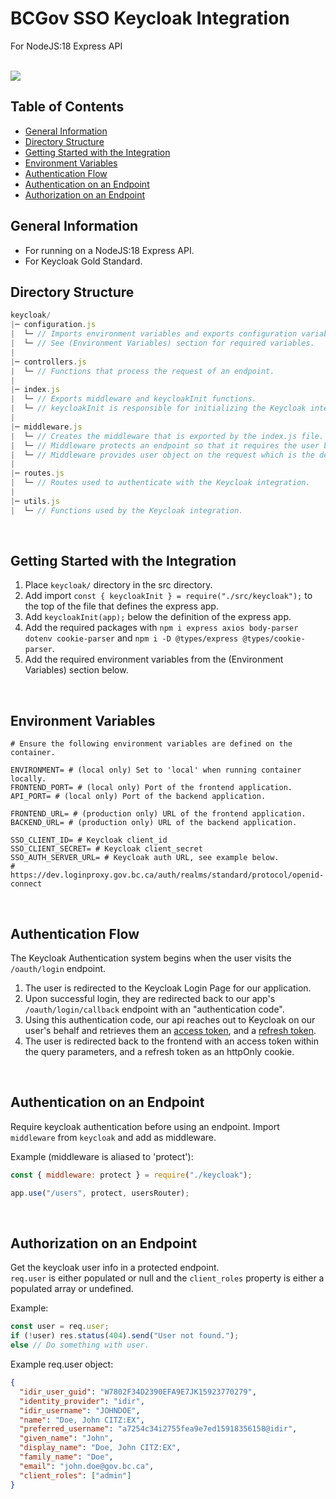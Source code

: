 # BCGov SSO Keycloak Integration

For NodeJS:18 Express API

<br />

<img src="https://user-images.githubusercontent.com/16313579/223932048-a254cbfd-aa7e-43ef-ae66-c4f9c360bf06.png">

## Table of Contents

- [General Information](#general-information)
- [Directory Structure](#directory-structure)
- [Getting Started with the Integration](#getting-started-with-the-integration)
- [Environment Variables](#environment-variables)
- [Authentication Flow](#authentication-flow)
- [Authentication on an Endpoint](#authentication-on-an-endpoint)
- [Authorization on an Endpoint](#authorization-on-an-endpoint)

## General Information

- For running on a NodeJS:18 Express API.
- For Keycloak Gold Standard.

## Directory Structure

```JavaScript
keycloak/
|─ configuration.js
|  └─ // Imports environment variables and exports configuration variables.
|  └─ // See (Environment Variables) section for required variables.
|
|─ controllers.js
|  └─ // Functions that process the request of an endpoint.
|
|─ index.js
|  └─ // Exports middleware and keycloakInit functions.
|  └─ // keycloakInit is responsible for initializing the Keycloak integration with the API.
|
|─ middleware.js
|  └─ // Creates the middleware that is exported by the index.js file.
|  └─ // Middleware protects an endpoint so that it requires the user be logged in to use.
|  └─ // Middleware provides user object on the request which is the decoded user info from Keycloak.
|
|─ routes.js
|  └─ // Routes used to authenticate with the Keycloak integration.
|
|─ utils.js
|  └─ // Functions used by the Keycloak integration.
```

<br/>

## Getting Started with the Integration

1. Place `keycloak/` directory in the src directory.
2. Add import `const { keycloakInit } = require("./src/keycloak");` to the top of the file that defines the express app.
3. Add `keycloakInit(app);` below the definition of the express app.
4. Add the required packages with `npm i express axios body-parser dotenv cookie-parser` and `npm i -D @types/express @types/cookie-parser`.
5. Add the required environment variables from the (Environment Variables) section below.

<br />

## Environment Variables

```ENV
# Ensure the following environment variables are defined on the container.

ENVIRONMENT= # (local only) Set to 'local' when running container locally.
FRONTEND_PORT= # (local only) Port of the frontend application.
API_PORT= # (local only) Port of the backend application.

FRONTEND_URL= # (production only) URL of the frontend application.
BACKEND_URL= # (production only) URL of the backend application.

SSO_CLIENT_ID= # Keycloak client_id
SSO_CLIENT_SECRET= # Keycloak client_secret
SSO_AUTH_SERVER_URL= # Keycloak auth URL, see example below.
# https://dev.loginproxy.gov.bc.ca/auth/realms/standard/protocol/openid-connect
```

<br />

## Authentication Flow

The Keycloak Authentication system begins when the user visits the `/oauth/login` endpoint.

1. The user is redirected to the Keycloak Login Page for our application.
2. Upon successful login, they are redirected back to our app's `/oauth/login/callback` endpoint with an "authentication code".
3. Using this authentication code, our api reaches out to Keycloak on our user's behalf and retrieves them an [access token], and a [refresh token].
4. The user is redirected back to the frontend with an access token within the query parameters, and a refresh token as an httpOnly cookie.

<br/>

## Authentication on an Endpoint

Require keycloak authentication before using an endpoint.
Import `middleware` from `keycloak` and add as middleware.

Example (middleware is aliased to 'protect'):

```JavaScript
const { middleware: protect } = require("./keycloak");

app.use("/users", protect, usersRouter);
```

<br/>

## Authorization on an Endpoint

Get the keycloak user info in a protected endpoint.  
`req.user` is either populated or null and the `client_roles` property is either a populated array or undefined.

Example:

```JavaScript
const user = req.user;
if (!user) res.status(404).send("User not found.");
else // Do something with user.
```

Example req.user object:

```JSON
{
  "idir_user_guid": "W7802F34D2390EFA9E7JK15923770279",
  "identity_provider": "idir",
  "idir_username": "JOHNDOE",
  "name": "Doe, John CITZ:EX",
  "preferred_username": "a7254c34i2755fea9e7ed15918356158@idir",
  "given_name": "John",
  "display_name": "Doe, John CITZ:EX",
  "family_name": "Doe",
  "email": "john.doe@gov.bc.ca",
  "client_roles": ["admin"]
}
```

<!-- Link References -->

[access token]: https://auth0.com/docs/secure/tokens/access-tokens
[refresh token]: https://developer.okta.com/docs/guides/refresh-tokens/main/
